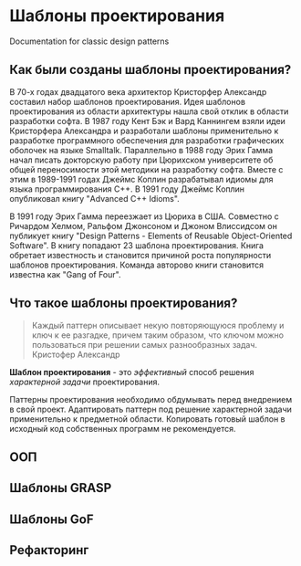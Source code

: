 # Шаблоны проектирования

Documentation for classic design patterns

## Как были созданы шаблоны проектирования?

В 70-х годах двадцатого века архитектор Кристорфер Александр составил набор шаблонов проектирования. Идея шаблонов проектирования из области архитектуры нашла свой отклик в области разработки софта. В 1987 году Кент Бэк и Вард Каннингем взяли идеи Кристорфера Александра и разработали шаблоны применительно к разработке программного обеспечения для разработки графических оболочек на языке Smalltalk. Параллельно в 1988 году Эрих Гамма начал писать докторскую работу при Цюрихском университете об общей переносимости этой методики на разработку cофта. Вместе с этим в 1989-1991 годах Джеймс Коплин разрабатывал идиомы для языка программирования C++. В 1991 году Джеймс Коплин опубликовал книгу "Advanced C++ Idioms".

В 1991 году Эрих Гамма переезжает из Цюриха в США. Совместно с Ричардом Хелмом, Ральфом Джонсоном и Джоном Влиссидсом он публикует книгу "Design Patterns - Elements of Reusable Object-Oriented Software". В книгу попадают 23 шаблона проектирования. Книга обретает известность и становится причиной роста популярности шаблонов проектирования. Команда авторово книги становится известна как "Gang of Four".

## Что такое шаблоны проектирования?

> Каждый паттерн описывает некую повторяющуюся проблему и ключ к ее разгадке, причем таким образом, что ключом можно пользоваться при решении самых разнообразных задач. Кристофер Александр

**Шаблон проектирования** - это _эффективный_ способ решения _характерной задачи_ проектирования.

Паттерны проектирования необходимо обдумывать перед внедрением в свой проект. Адаптировать паттерн под решение характерной задачи применительно к предметной области. Копировать готовый шаблон в исходный код собственных программ не рекомендуется.

## ООП

## Шаблоны GRASP

## Шаблоны GoF

## Рефакторинг
